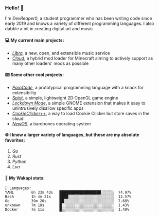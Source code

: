 ### Hello! 👋

I'm _DevReaper0_, a student programmer who has been writing code since early 2019 and knows a variety of different programming languages. I also dabble a bit in creating digital art and music.

#### 💻 My current main projects:

-   _[Libra](https://github.com/LibraMusic)_, a new, open, and extensible music service
-   _[Cloud](https://github.com/CloudLoaderMC/CloudLoader)_, a hybrid mod loader for Minecraft aiming to actively support as many other loaders' mods as possible

#### ⌨️ Some other cool projects:

-   _[ParaCode](https://github.com/ParaCodeLang/ParaCode)_, a prototypical programming language with a knack for extensibility
-   _[Spirit](https://gitlab.com/DevReaper0/SpiritEngine)_, a simple, lightweight 2D OpenGL game engine
-   _[Lockdown Mode](https://github.com/DevReaper0/GNOME-LockdownMode)_, a simple GNOME extension that makes it easy to unintrusively disallow specific apps
-   _[CookieClicker++](https://github.com/DevReaper0/CookieClickerPlusPlus)_, a way to load Cookie Clicker but store saves in the cloud
-   _[NewOS](https://github.com/DevReaper0/NewOS)_, a barebones operating system

#### 🌐 I know a larger variety of languages, but these are my absolute favorites:

1. _Go_
2. _Rust_
3. _Python_
4. _Lua_

#### 📡 My Wakapi stats:

```text
💾 Languages:
YAML        6h 23m 43s   ███████████████████░░░░░░  74.97%
Bash        1h 4m 21s    ████░░░░░░░░░░░░░░░░░░░░░  12.57%
Go          39m 20s      ██░░░░░░░░░░░░░░░░░░░░░░░  7.68%
unknown     7m 18s       █░░░░░░░░░░░░░░░░░░░░░░░░  1.43%
Docker      7m 11s       █░░░░░░░░░░░░░░░░░░░░░░░░  1.40%
```
